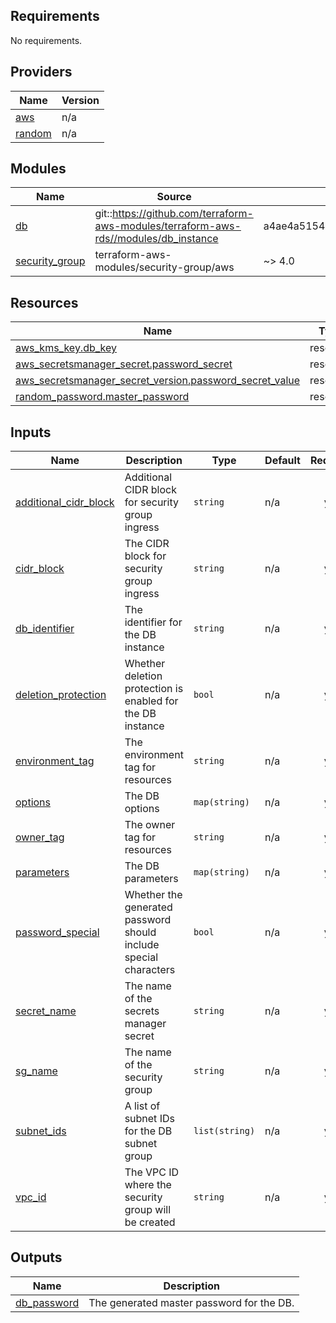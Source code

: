 <!-- BEGIN_TF_DOCS -->
## Requirements

No requirements.

## Providers

| Name | Version |
|------|---------|
| <a name="provider_aws"></a> [aws](#provider\_aws) | n/a |
| <a name="provider_random"></a> [random](#provider\_random) | n/a |

## Modules

| Name | Source | Version |
|------|--------|---------|
| <a name="module_db"></a> [db](#module\_db) | git::https://github.com/terraform-aws-modules/terraform-aws-rds//modules/db_instance | a4ae4a51545f5cb617d30b716f6bf11840c76a0e |
| <a name="module_security_group"></a> [security\_group](#module\_security\_group) | terraform-aws-modules/security-group/aws | ~> 4.0 |

## Resources

| Name | Type |
|------|------|
| [aws_kms_key.db_key](https://registry.terraform.io/providers/hashicorp/aws/latest/docs/resources/kms_key) | resource |
| [aws_secretsmanager_secret.password_secret](https://registry.terraform.io/providers/hashicorp/aws/latest/docs/resources/secretsmanager_secret) | resource |
| [aws_secretsmanager_secret_version.password_secret_value](https://registry.terraform.io/providers/hashicorp/aws/latest/docs/resources/secretsmanager_secret_version) | resource |
| [random_password.master_password](https://registry.terraform.io/providers/hashicorp/random/latest/docs/resources/password) | resource |

## Inputs

| Name | Description | Type | Default | Required |
|------|-------------|------|---------|:--------:|
| <a name="input_additional_cidr_block"></a> [additional\_cidr\_block](#input\_additional\_cidr\_block) | Additional CIDR block for security group ingress | `string` | n/a | yes |
| <a name="input_cidr_block"></a> [cidr\_block](#input\_cidr\_block) | The CIDR block for security group ingress | `string` | n/a | yes |
| <a name="input_db_identifier"></a> [db\_identifier](#input\_db\_identifier) | The identifier for the DB instance | `string` | n/a | yes |
| <a name="input_deletion_protection"></a> [deletion\_protection](#input\_deletion\_protection) | Whether deletion protection is enabled for the DB instance | `bool` | n/a | yes |
| <a name="input_environment_tag"></a> [environment\_tag](#input\_environment\_tag) | The environment tag for resources | `string` | n/a | yes |
| <a name="input_options"></a> [options](#input\_options) | The DB options | `map(string)` | n/a | yes |
| <a name="input_owner_tag"></a> [owner\_tag](#input\_owner\_tag) | The owner tag for resources | `string` | n/a | yes |
| <a name="input_parameters"></a> [parameters](#input\_parameters) | The DB parameters | `map(string)` | n/a | yes |
| <a name="input_password_special"></a> [password\_special](#input\_password\_special) | Whether the generated password should include special characters | `bool` | n/a | yes |
| <a name="input_secret_name"></a> [secret\_name](#input\_secret\_name) | The name of the secrets manager secret | `string` | n/a | yes |
| <a name="input_sg_name"></a> [sg\_name](#input\_sg\_name) | The name of the security group | `string` | n/a | yes |
| <a name="input_subnet_ids"></a> [subnet\_ids](#input\_subnet\_ids) | A list of subnet IDs for the DB subnet group | `list(string)` | n/a | yes |
| <a name="input_vpc_id"></a> [vpc\_id](#input\_vpc\_id) | The VPC ID where the security group will be created | `string` | n/a | yes |

## Outputs

| Name | Description |
|------|-------------|
| <a name="output_db_password"></a> [db\_password](#output\_db\_password) | The generated master password for the DB. |
<!-- END_TF_DOCS -->